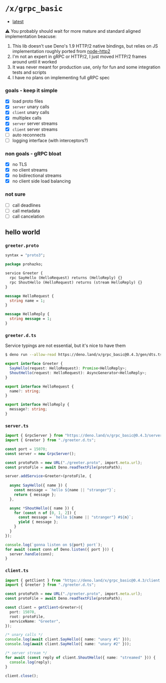 # `/x/grpc_basic`

- [latest](https://deno.land/x/grpc_basic)

⚠️ You probably should wait for more mature and standard aligned implementation beacuse:
 1. This lib doesn't use Deno's 1.9 HTTP/2 native bindings, but relies on JS implementation roughly ported from [node-http2](https://github.com/molnarg/node-http2)
 2. I'm not an expert in gRPC or HTTP/2, I just moved HTTP/2 frames around until it worked 
 3. It was never meant for production use, only for fun and some integration tests and scripts
 4. I have no plans on implementing full gRPC spec 

### goals - keep it simple

- [x] load proto files
- [x] `server` unary calls
- [x] `client` unary calls
- [x] multiplex calls
- [x] `server` server streams
- [x] `client` server streams
- [ ] auto reconnects
- [ ] logging interface (with interceptors?)

### non goals - gRPC bloat

- [x] no TLS
- [x] no client streams
- [x] no bidirectional streams
- [x] no client side load balancing

### not sure
- [ ] call deadlines
- [ ] call metadata
- [ ] call cancelation

## hello world

### `greeter.proto`

```proto
syntax = "proto3";

package prohazko;

service Greeter {
  rpc SayHello (HelloRequest) returns (HelloReply) {}
  rpc ShoutHello (HelloRequest) returns (stream HelloReply) {}
}

message HelloRequest {
  string name = 1;
}

message HelloReply {
  string message = 1;
}
```

### `greeter.d.ts`

Service typings are not essential, but it's nice to have them

```sh
$ deno run --allow-read https://deno.land/x/grpc_basic@0.4.3/gen/dts.ts ./greeter.proto > ./greeter.d.ts
```

```ts
export interface Greeter {
  SayHello(request: HelloRequest): Promise<HelloReply>;
  ShoutHello(request: HelloRequest): AsyncGenerator<HelloReply>;
}

export interface HelloRequest {
  name?: string;
}

export interface HelloReply {
  message?: string;
}
```

### `server.ts`

```ts
import { GrpcServer } from "https://deno.land/x/grpc_basic@0.4.3/server.ts";
import { Greeter } from "./greeter.d.ts";

const port = 15070;
const server = new GrpcServer();

const protoPath = new URL("./greeter.proto", import.meta.url);
const protoFile = await Deno.readTextFile(protoPath);

server.addService<Greeter>(protoFile, {
  
  async SayHello({ name }) {
    const message = `hello ${name || "stranger"}`;
    return { message };
  },

  async *ShoutHello({ name }) {
    for (const n of [0, 1, 2]) {
      const message = `hello ${name || "stranger"} #${n}`;
      yield { message };
    }
  }
});

console.log(`gonna listen on ${port} port`);
for await (const conn of Deno.listen({ port })) {
  server.handle(conn);
}

```

### `client.ts`

```ts
import { getClient } from "https://deno.land/x/grpc_basic@0.4.3/client.ts";
import { Greeter } from "./greeter.d.ts";

const protoPath = new URL("./greeter.proto", import.meta.url);
const protoFile = await Deno.readTextFile(protoPath);

const client = getClient<Greeter>({
  port: 15070,
  root: protoFile,
  serviceName: "Greeter",
});

/* unary calls */
console.log(await client.SayHello({ name: "unary #1" }));
console.log(await client.SayHello({ name: "unary #2" }));

/* server stream */
for await (const reply of client.ShoutHello({ name: "streamed" })) {
  console.log(reply);
}

client.close();
```
